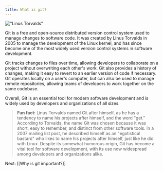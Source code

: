 ```yaml
---
title: What is git?
---
```


!["Linus Torvalds"](courses/git/linus.jpg)

Git is a free and open-source distributed version control system used to manage changes to software code. It was created by Linus Torvalds in 2005 to manage the development of the Linux kernel, and has since become one of the most widely used version control systems in software development. 

Git tracks changes to files over time, allowing developers to collaborate on a project without overwriting each other's work. Git also provides a history of changes, making it easy to revert to an earlier version of code if necessary. Git operates locally on a user's computer, but can also be used to manage remote repositories, allowing teams of developers to work together on the same codebase. 

Overall, Git is an essential tool for modern software development and is widely used by developers and organizations of all sizes.


> **Fun fact:** Linus Torvalds named Git after himself, as he has a tendency to name his projects after himself, and the word "get." According to Torvalds, the name Git was chosen because it was short, easy to remember, and distinct from other software tools. In a 2007 mailing list post, he described himself as an "egotistical bastard" who likes to name his projects after himself, just like he did with Linux. Despite its somewhat humorous origin, Git has become a vital tool for software development, with its use now widespread among developers and organizations alike.

Next: [[Why is git important?]]
